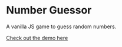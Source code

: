 # Number Guessor

A vanilla JS game to guess random numbers. 

[Check out the demo here]("https://aadhinana.github.io/numberGuessor/") 